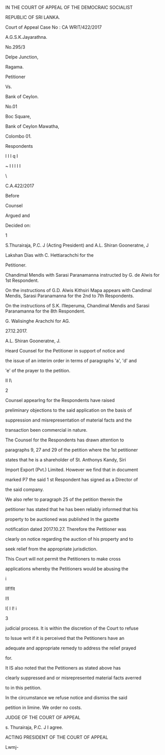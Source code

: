 IN THE COURT OF APPEAL OF THE DEMOCRAIC SOCIALIST

REPUBLIC OF SRI LANKA.

Court of Appeal Case No : CA WRIT/422/2017

A.G.S.K.Jayarathna.

No.295/3

Delpe Junction,

Ragama.

Petitioner

Vs.

Bank of Ceylon.

No.01

Boc Square,

Bank of Ceylon Mawatha,

Colombo 01.

Respondents

I I I q I

~ I I I I I

\

C.A.422/2017

Before

Counsel

Argued and

Decided on:

1

S.Thurairaja, P.C. J (Acting President) and A.L. Shiran Gooneratne, J

Lakshan Dias with C. Hettiarachchi for the

Petitioner.

Chandimal Mendis with Sarasi Paranamanna instructed by G. de Alwis for 1st Respondent.

On the instructions of G.D. Alwis Kithsiri Mapa appears with Candimal Mendis, Sarasi Paranamanna for the 2nd to 7th Respondents.

On the instructions of S.K. I1leperuma, Chandimal Mendis and Sarasi Paranamanna for the 8th Respondent.

G. Walisinghe Arachchi for AG.

27.12.2017.

A.L. Shiran Gooneratne, J.

Heard Counsel for the Petitioner in support of notice and

the issue of an interim order in terms of paragraphs 'a', 'd' and

'e' of the prayer to the petition.

II I\

2

Counsel appearIng for the Respondents have raised

preliminary objections to the said application on the basis of

suppression and misrepresentation of material facts and the

transaction been commercial in nature.

The Counsel for the Respondents has drawn attention to

paragraphs 9, 27 and 29 of the petition where the 1st petitioner

states that he is a shareholder of St. Anthonys Kandy, Siri

Import Export (Pvt.) Limited. However we find that in document

marked P7 the said 1 st Respondent has signed as a Director of

the said company.

We also refer to paragraph 25 of the petition therein the

petitioner has stated that he has been reliably informed that his

property to be auctioned was published In the gazette

notification dated 2017.10.27. Therefore the Petitioner was

clearly on notice regarding the auction of his property and to

seek relief from the appropriate jurisdiction.

This Court will not permit the Petitioners to make cross

applications whereby the Petitioners would be abusing the

i

IIf!fIt

I!I

I( I I! i

3

judicial process. It is within the discretion of the Court to refuse

to Issue writ if it is perceived that the Petitioners have an

adequate and appropriate remedy to address the relief prayed

for.

It IS also noted that the Petitioners as stated above has

clearly suppressed and or misrepresented material facts averred

to in this petition.

In the circumstance we refuse notice and dismiss the said

petition in limine. We order no costs.

JUDGE OF THE COURT OF APPEAL

s. Thurairaja, P.C. J I agree.

ACTING PRESIDENT OF THE COURT OF APPEAL

Lwmj-